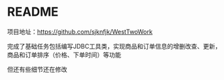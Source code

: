 # README
项目地址：https://github.com/sjknfjk/WestTwoWork

完成了基础任务包括编写JDBC工具类，实现商品和订单信息的增删改查、更新，商品和订单排序（价格、下单时间）等功能

但还有些细节还在修改
